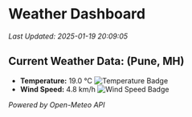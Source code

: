 
# Weather Dashboard

_Last Updated: 2025-01-19 20:09:05_

## Current Weather Data: (Pune, MH)
- **Temperature:** 19.0 °C ![Temperature Badge](https://img.shields.io/badge/Temperature-Low%20Temp-blue)
- **Wind Speed:** 4.8 km/h ![Wind Speed Badge](https://img.shields.io/badge/Wind%20Speed-Low%20Wind-blue)

*Powered by Open-Meteo API*

